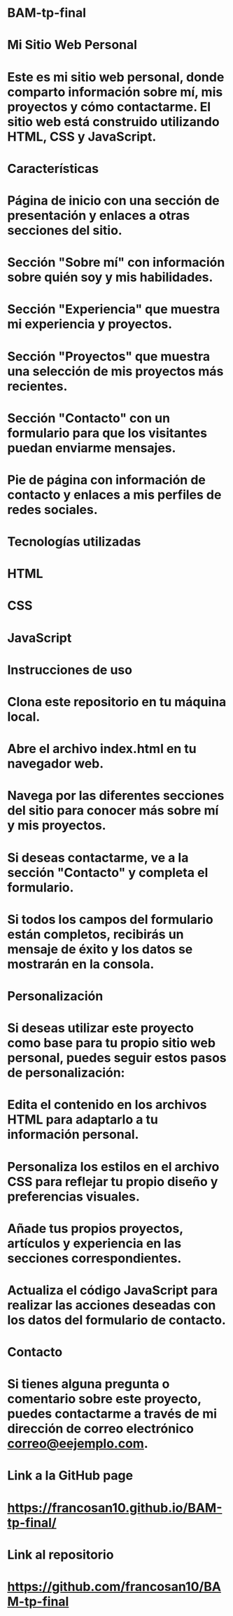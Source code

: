 # BAM-tp-final

# Mi Sitio Web Personal
# Este es mi sitio web personal, donde comparto información sobre mí, mis proyectos y cómo contactarme. El sitio web está construido utilizando HTML, CSS y JavaScript.

# Características
# Página de inicio con una sección de presentación y enlaces a otras secciones del sitio.
# Sección "Sobre mí" con información sobre quién soy y mis habilidades.
# Sección "Experiencia" que muestra mi experiencia y proyectos.
# Sección "Proyectos" que muestra una selección de mis proyectos más recientes.
# Sección "Contacto" con un formulario para que los visitantes puedan enviarme mensajes.
# Pie de página con información de contacto y enlaces a mis perfiles de redes sociales.

# Tecnologías utilizadas
# HTML
# CSS
# JavaScript

# Instrucciones de uso
# Clona este repositorio en tu máquina local.
# Abre el archivo index.html en tu navegador web.
# Navega por las diferentes secciones del sitio para conocer más sobre mí y mis proyectos.
# Si deseas contactarme, ve a la sección "Contacto" y completa el formulario.
# Si todos los campos del formulario están completos, recibirás un mensaje de éxito y los datos se mostrarán en la consola.

# Personalización
# Si deseas utilizar este proyecto como base para tu propio sitio web personal, puedes seguir estos pasos de personalización:

# Edita el contenido en los archivos HTML para adaptarlo a tu información personal.
# Personaliza los estilos en el archivo CSS para reflejar tu propio diseño y preferencias visuales.
# Añade tus propios proyectos, artículos y experiencia en las secciones correspondientes.
# Actualiza el código JavaScript para realizar las acciones deseadas con los datos del formulario de contacto.

# Contacto
# Si tienes alguna pregunta o comentario sobre este proyecto, puedes contactarme a través de mi dirección de correo electrónico correo@eejemplo.com.

# Link a la GitHub page
# https://francosan10.github.io/BAM-tp-final/

# Link al repositorio
# https://github.com/francosan10/BAM-tp-final
